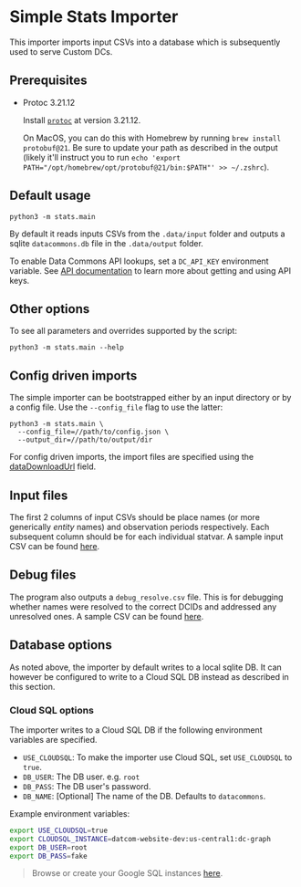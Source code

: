 # Simple Stats Importer

This importer imports input CSVs into a database which is subsequently used to serve Custom DCs.

[sqlite]: https://github.com/datacommonsorg/mixer/tree/a768446c56095aa23add8c59cf6a0630a17a726b/internal/sqlite


## Prerequisites

- Protoc 3.21.12

  Install [`protoc`](https://grpc.io/docs/protoc-installation/) at version
  3.21.12.

  On MacOS, you can do this with Homebrew by running `brew install protobuf@21`.
  Be sure to update your path as described in the output (likely it'll instruct
  you to run
  `echo 'export PATH="/opt/homebrew/opt/protobuf@21/bin:$PATH"' >> ~/.zshrc`).

## Default usage

```shell
python3 -m stats.main
```

By default it reads inputs CSVs from the `.data/input` folder and outputs
a sqlite `datacommons.db` file in the `.data/output` folder.

To enable Data Commons API lookups, set a `DC_API_KEY` environment variable. See [API documentation](https://docs.datacommons.org/api/rest/v2/getting_started#authentication) to learn more about getting and using API keys.

## Other options

To see all parameters and overrides supported by the script:

```shell
python3 -m stats.main --help
```

## Config driven imports

The simple importer can be bootstrapped either by an input directory or by a config file. Use the `--config_file` flag to use the latter:

```shell
python3 -m stats.main \
  --config_file=//path/to/config.json \
  --output_dir=//path/to/output/dir
```

For config driven imports, the import files are specified using the
[dataDownloadUrl](stats/config.md#dataDownloadUrl) field.

## Input files

The first 2 columns of input CSVs should be place names (or more generically
_entity_ names) and observation periods respectively. Each subsequent column
should be for each individual statvar. A sample input CSV can be found
[here](sample/countries/input.csv).

## Debug files

The program also outputs a `debug_resolve.csv` file. This is for debugging
whether names were resolved to the correct DCIDs and addressed any unresolved
ones. A sample CSV can be found [here](sample/countries/debug_resolve.csv).

## Database options

As noted above, the importer by default writes to a local sqlite DB.
It can however be configured to write to a Cloud SQL DB instead as described in this section.

### Cloud SQL options

The importer writes to a Cloud SQL DB if the following environment variables are specified.

* `USE_CLOUDSQL`: To make the importer use Cloud SQL, set `USE_CLOUDSQL` to `true`.
* `DB_USER`: The DB user. e.g. `root`
* `DB_PASS`: The DB user's password.
* `DB_NAME`: [Optional] The name of the DB. Defaults to `datacommons`.

Example environment variables:

```bash
export USE_CLOUDSQL=true
export CLOUDSQL_INSTANCE=datcom-website-dev:us-central1:dc-graph
export DB_USER=root
export DB_PASS=fake
```


> Browse or create your Google SQL instances [here](https://console.cloud.google.com/sql/instances).
